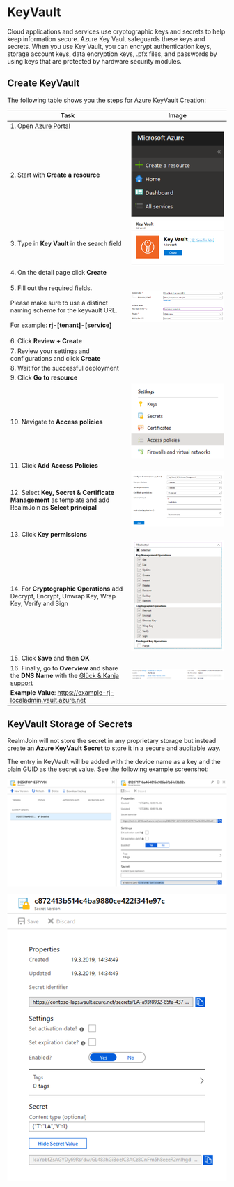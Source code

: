 # KeyVault

Cloud applications and services use cryptographic keys and secrets to help keep information secure. Azure Key Vault safeguards these keys and secrets. When you use Key Vault, you can encrypt authentication keys, storage account keys, data encryption keys, .pfx files, and passwords by using keys that are protected by hardware security modules.

## Create KeyVault

The following table shows you the steps for Azure KeyVault Creation:

| Task                                                                                                                                                                             | Image                                              |
| -------------------------------------------------------------------------------------------------------------------------------------------------------------------------------- | -------------------------------------------------- |
| 1. Open [Azure Portal](https://portal.azure.com)                                                                                                                                 |                                                    |
| 2. Start with **Create a resource**                                                                                                                                              | ![](<../../.gitbook/assets/keyvault1 (1).png>)     |
| 3. Type in **Key Vault** in the search field                                                                                                                                     | ![](<../../.gitbook/assets/keyvault2 (1) (1).png>) |
| 4. On the detail page click **Create**                                                                                                                                           |                                                    |
| <p>5. Fill out the required fields.<br><br>Please make sure to use a distinct naming scheme for the keyvault URL.<br><br>For example: <strong>rj-[tenant]-[service]</strong></p> | ![](<../../.gitbook/assets/keyvault3 (1).png>)     |
| 6. Click **Review + Create**                                                                                                                                                     |                                                    |
| 7. Review your settings and configurations and click **Create**                                                                                                                  |                                                    |
| 8. Wait for the successful deployment                                                                                                                                            |                                                    |
| 9. Click **Go to resource**                                                                                                                                                      |                                                    |
| 10. Navigate to **Access policies**                                                                                                                                              | ![](<../../.gitbook/assets/keyvault4 (1).png>)     |
| 11. Click **Add Access Policies**                                                                                                                                                |                                                    |
| 12. Select **Key, Secret & Certificate Management** as template and add RealmJoin as **Select principal**                                                                        | ![](<../../.gitbook/assets/keyvault5 (1).png>)     |
| 13. Click **Key permissions**                                                                                                                                                    |                                                    |
| 14. For **Cryptographic Operations** add Decrypt, Encrypt, Unwrap Key, Wrap Key, Verify and Sign                                                                                 | ![](<../../.gitbook/assets/keyvault6 (1).png>)     |
| 15. Click **Save** and then **OK**                                                                                                                                               |                                                    |
| 16. Finally, go to **Overview** and share the **DNS Name** with the [Glück & Kanja support](mailto:product.support@glueckkanja.com)                                              | ![](<../../.gitbook/assets/keyvault7 (1).png>)     |
| **Example Value**: https://example-rj-localadmin.vault.azure.net                                                                                                                 |                                                    |

## KeyVault Storage of Secrets

RealmJoin will not store the secret in any proprietary storage but instead create an **Azure KeyVault Secret** to store it in a secure and auditable way. 

The entry in KeyVault will be added with the device name as a key and the plain GUID as the secret value. See the following example screenshot:

[![CreateKeyVault](<../../.gitbook/assets/keyvault8 (1) (2).png>)](https://github.com/realmjoin/realmjoin-gitbooks/tree/3c2250fcc0d712e1b40ac535a1766b57ce01910c/docs/media/keyvault8.png)

[![KeyVaultStorageofSecrets](<../../.gitbook/assets/keyvault9 (1) (1) (2).png>)](https://github.com/realmjoin/realmjoin-gitbooks/tree/3c2250fcc0d712e1b40ac535a1766b57ce01910c/docs/media/keyvault9.png)
